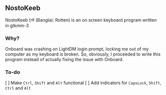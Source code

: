 ## NostoKeeb
NostoKeeb (নষ্ট (Bangla): Rotten) is an on screen keyboard program written in gtkmm-3

### Why?
Onboard was crashing on LightDM login prompt, locking me out of my computer as my keyboard is broken. So, obviously, I proceeded to write this program instead of actually fixing the issue with Onboard.

### To-do
[ ] Make `Ctrl`, `Shift` and `Alt` functional
[ ] Add indicators for `CapsLock`, `Shift`, `Ctrl` and `Alt`
